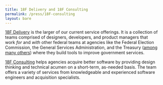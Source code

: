 ```yaml
---
title: 18F Delivery and 18F Consulting
permalink: /press/18F-consulting
layout: bare
---
```

[18F Delivery](/delivery) is the larger of our current service offerings. It is a collection of teams comprised of designers, developers, and product managers that work _for_ and _with_ other federal teams at agencies like the Federal Election Commission, the General Services Administration, and the Treasury ([among many others](https://18f.gsa.gov/dashboard/)) where they build tools to improve government services.

[18F Consulting](https://18f.gsa.gov/consulting/) helps agencies acquire better software by providing design thinking and technical acumen on a short-term, as-needed basis. The team offers a variety of services from knowledgeable and experienced software engineers and acquisition specialists.
